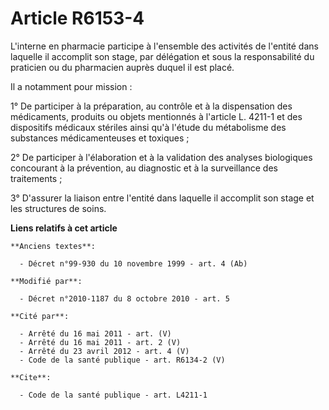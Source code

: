 # Article R6153-4

L'interne en pharmacie participe à l'ensemble des activités de l'entité dans laquelle il accomplit son stage, par délégation
et sous la responsabilité du praticien ou du pharmacien auprès duquel il est placé. 

Il a notamment pour mission : 

1° De participer à la préparation, au contrôle et à la dispensation des médicaments, produits ou objets mentionnés à
l'article L. 4211-1 et des dispositifs médicaux stériles ainsi qu'à l'étude du métabolisme des substances médicamenteuses et
toxiques ; 

2° De participer à l'élaboration et à la validation des analyses biologiques concourant à la prévention, au diagnostic et à
la surveillance des traitements ; 

3° D'assurer la liaison entre l'entité dans laquelle il accomplit son stage et les structures de soins.

**Liens relatifs à cet article**

	**Anciens textes**:

	  - Décret n°99-930 du 10 novembre 1999 - art. 4 (Ab)

	**Modifié par**:

	  - Décret n°2010-1187 du 8 octobre 2010 - art. 5

	**Cité par**:

	  - Arrêté du 16 mai 2011 - art. (V)
	  - Arrêté du 16 mai 2011 - art. 2 (V)
	  - Arrêté du 23 avril 2012 - art. 4 (V)
	  - Code de la santé publique - art. R6134-2 (V)

	**Cite**:

	  - Code de la santé publique - art. L4211-1
